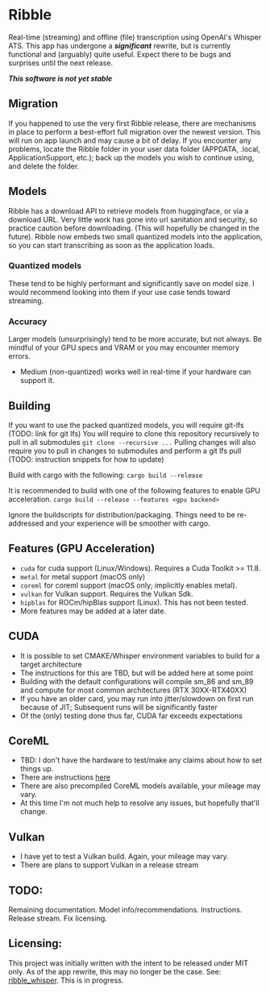 # Ribble

Real-time (streaming) and offline (file) transcription using OpenAI's Whisper ATS.
This app has undergone a ***significant*** rewrite, but is currently functional and (arguably) quite useful.
Expect there to be bugs and surprises until the next release.

***This software is not yet stable***

## Migration

If you happened to use the very first Ribble release, there are mechanisms in place to perform a best-effort full
migration
over the newest version. This will run on app launch and may cause a bit of delay. If you encounter any problems,
locate the Ribble folder in your user data folder (APPDATA, .local, ApplicationSupport, etc.); back up the models you
wish to continue using, and delete the folder.

## Models

Ribble has a download API to retrieve models from huggingface, or via a download URL.
Very little work has gone into url sanitation and security, so practice caution before downloading.
(This will hopefully be changed in the future). Ribble now embeds two small quantized models into the application, so
you can start transcribing as soon as the application loads.

### Quantized models

These tend to be highly performant and significantly save on model size. I would recommend looking into them
if your use case tends toward streaming.

### Accuracy

Larger models (unsurprisingly) tend to be more accurate, but not always. Be mindful of your GPU specs and VRAM or you
may encounter memory errors.

- Medium (non-quantized) works well in real-time if your hardware can support it.

## Building

If you want to use the packed quantized models, you will require git-lfs (TODO: link for git lfs)
You will require to clone this repository recursively to pull in all submodules
```git clone --recursive ...```
Pulling changes will also require you to pull in changes to submodules and perform a git lfs pull
(TODO: instruction snippets for how to update)

Build with cargo with the following:
```cargo build --release```

It is recommended to build with one of the following features to enable GPU acceleration.
```cargo build --release --features <gpu backend>```

Ignore the buildscripts for distribution/packaging. Things need to be re-addressed and your experience will be smoother
with cargo.

## Features (GPU Acceleration)

- ```cuda``` for cuda support (Linux/Windows). Requires a Cuda Toolkit >= 11.8.
- ```metal``` for metal support (macOS only)
- ```coreml``` for coreml support (macOS only; implicitly enables metal).
- ```vulkan``` for Vulkan support. Requires the Vulkan Sdk.
- ```hipblas``` for ROCm/hipBlas support (Linux). This has not been tested.
- More features may be added at a later date.

## CUDA

- It is possible to set CMAKE/Whisper environment variables to build for a target architecture
- The instructions for this are TBD, but will be added here at some point
- Building with the default configurations will compile sm_86 and sm_89 and compute for most common architectures (RTX
  30XX-RTX40XX)
- If you have an older card, you may run into jitter/slowdown on first run because of JIT; Subsequent runs will be
  significantly faster
- Of the (only) testing done thus far, CUDA far exceeds expectations

## CoreML

- TBD: I don't have the hardware to test/make any claims about how to set things up.
- There are instructions [here](https://github.com/ggml-org/whisper.cpp?tab=readme-ov-file#core-ml-support)
- There are also precompiled CoreML models available, your mileage may vary.
- At this time I'm not much help to resolve any issues, but hopefully that'll change.

## Vulkan

- I have yet to test a Vulkan build. Again, your mileage may vary.
- There are plans to support Vulkan in a release stream

## TODO:

Remaining documentation.
Model info/recommendations.
Instructions.
Release stream.
Fix licensing.

## Licensing:

This project was initially written with the intent to be released under MIT only. As of the app rewrite, this may no
longer be the case. See: [ribble_whisper](https://github.com/jordan-clayton/ribble-whisper). This is in progress.